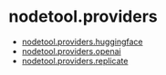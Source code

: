 # nodetool.providers

- [nodetool.providers.huggingface](/providers/huggingface.md)
- [nodetool.providers.openai](/providers/openai.md)
- [nodetool.providers.replicate](/providers/replicate.md)
